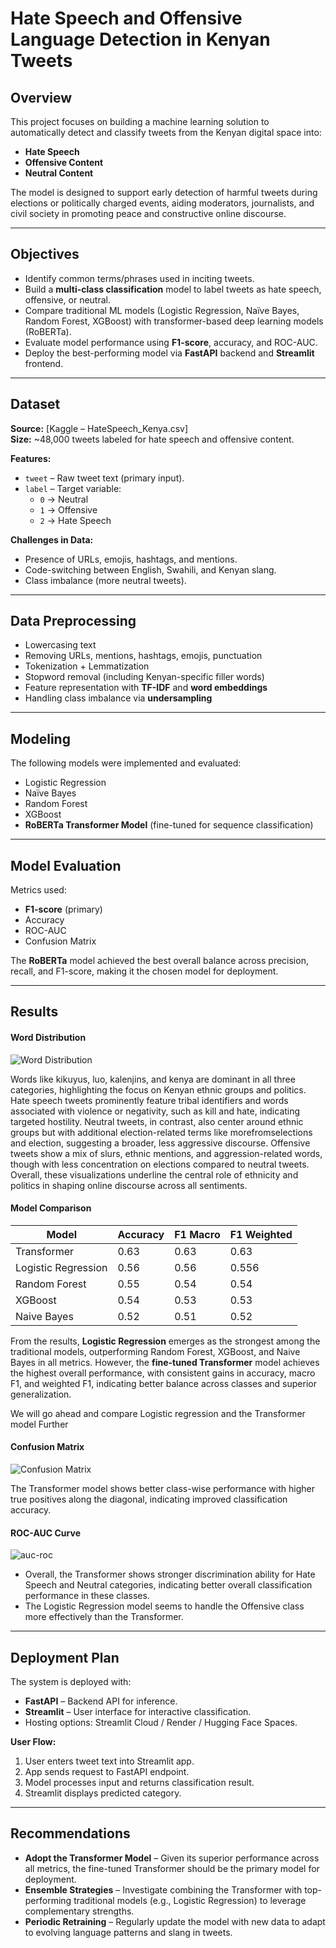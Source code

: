 # Hate Speech and Offensive Language Detection in Kenyan Tweets

## Overview
This project focuses on building a machine learning solution to automatically detect and classify tweets from the Kenyan digital space into:
- **Hate Speech**
- **Offensive Content**
- **Neutral Content**

The model is designed to support early detection of harmful tweets during elections or politically charged events, aiding moderators, journalists, and civil society in promoting peace and constructive online discourse.

---

## Objectives
- Identify common terms/phrases used in inciting tweets.
- Build a **multi-class classification** model to label tweets as hate speech, offensive, or neutral.
- Compare traditional ML models (Logistic Regression, Naïve Bayes, Random Forest, XGBoost) with transformer-based deep learning models (RoBERTa).
- Evaluate model performance using **F1-score**, accuracy, and ROC-AUC.
- Deploy the best-performing model via **FastAPI** backend and **Streamlit** frontend.

---

## Dataset
**Source:** [Kaggle – HateSpeech_Kenya.csv]  
**Size:** ~48,000 tweets labeled for hate speech and offensive content.  

**Features:**
- `tweet` – Raw tweet text (primary input).
- `label` – Target variable:  
  - `0` → Neutral  
  - `1` → Offensive  
  - `2` → Hate Speech  

**Challenges in Data:**
- Presence of URLs, emojis, hashtags, and mentions.
- Code-switching between English, Swahili, and Kenyan slang.
- Class imbalance (more neutral tweets).

---

## Data Preprocessing
- Lowercasing text  
- Removing URLs, mentions, hashtags, emojis, punctuation  
- Tokenization + Lemmatization  
- Stopword removal (including Kenyan-specific filler words)  
- Feature representation with **TF-IDF** and **word embeddings**  
- Handling class imbalance via **undersampling**  

---

## Modeling
The following models were implemented and evaluated:
- Logistic Regression
- Naïve Bayes
- Random Forest
- XGBoost
- **RoBERTa Transformer Model** (fine-tuned for sequence classification)

---

## Model Evaluation
Metrics used:
- **F1-score** (primary)
- Accuracy
- ROC-AUC
- Confusion Matrix

The **RoBERTa** model achieved the best overall balance across precision, recall, and F1-score, making it the chosen model for deployment.

---
## Results
#### Word Distribution
![Word Distribution](images/word_dist.png)

 Words like kikuyus, luo, kalenjins, and kenya are dominant in all three categories, highlighting the focus on Kenyan ethnic groups and politics. Hate speech tweets prominently feature tribal identifiers and words associated with violence or negativity, such as kill and hate, indicating targeted hostility. Neutral tweets, in contrast, also center around ethnic groups but with additional election-related terms like morefromselections and election, suggesting a broader, less aggressive discourse. Offensive tweets show a mix of slurs, ethnic mentions, and aggression-related words, though with less concentration on elections compared to neutral tweets. Overall, these visualizations underline the central role of ethnicity and politics in shaping online discourse across all sentiments.

 #### Model Comparison
 | Model               | Accuracy | F1 Macro | F1 Weighted |
|---------------------|----------|----------|-------------|
| Transformer         | 0.63     | 0.63     | 0.63        |
| Logistic Regression | 0.56     | 0.56     | 0.556       |
| Random Forest       | 0.55     | 0.54     | 0.54        |
| XGBoost             | 0.54     | 0.53     | 0.53        |
| Naive Bayes         | 0.52     | 0.51     | 0.52        |

From the results, **Logistic Regression** emerges as the strongest among the traditional models, outperforming Random Forest, XGBoost, and Naive Bayes in all metrics. However, the **fine-tuned Transformer** model achieves the highest overall performance, with consistent gains in accuracy, macro F1, and weighted F1, indicating better balance across classes and superior generalization.

We will go ahead and compare Logistic regression and the Transformer model Further


#### Confusion Matrix
![Confusion Matrix](images/conf_matrix.png)

The Transformer model shows better class-wise performance with higher true positives along the diagonal, indicating improved classification accuracy.

#### ROC-AUC Curve
![auc-roc](images/auc_roc.png)

- Overall, the Transformer shows stronger discrimination ability for Hate Speech and Neutral categories, indicating better overall classification performance in these classes.
- The Logistic Regression model seems to handle the Offensive class more effectively than the Transformer.

---


## Deployment Plan
The system is deployed with:
- **FastAPI** – Backend API for inference.
- **Streamlit** – User interface for interactive classification.
- Hosting options: Streamlit Cloud / Render / Hugging Face Spaces.

**User Flow:**
1. User enters tweet text into Streamlit app.
2. App sends request to FastAPI endpoint.
3. Model processes input and returns classification result.
4. Streamlit displays predicted category.

---
## Recommendations

- **Adopt the Transformer Model** – Given its superior performance across all metrics, the fine-tuned Transformer should be the primary model for deployment.
- **Ensemble Strategies** – Investigate combining the Transformer with top-performing traditional models (e.g., Logistic Regression) to leverage complementary strengths.
- **Periodic Retraining** – Regularly update the model with new data to adapt to evolving language patterns and slang in tweets.





